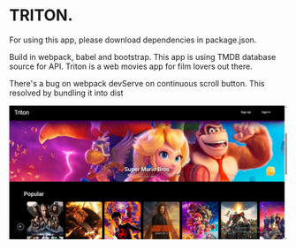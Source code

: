 # TRITON.

For using this app, please download dependencies in package.json.

Build in webpack, babel and bootstrap. This app is using TMDB database source for API.
Triton is a web movies app for film lovers out there.

There's a bug on webpack devServe on continuous scroll button. This resolved by bundling it into dist

![Triton App](./Triton.jpg)